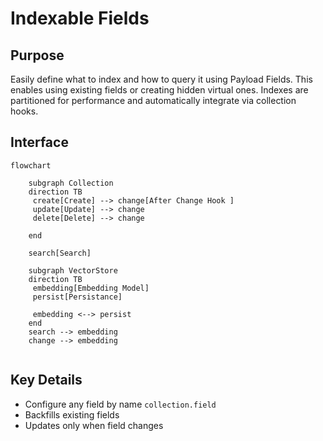 # Indexable Fields

## Purpose

Easily define what to index and how to query it using Payload Fields. This enables using existing fields or creating hidden virtual ones. Indexes are partitioned for performance and automatically integrate via collection hooks.

## Interface

```mermaid
flowchart
    
    subgraph Collection
    direction TB
     create[Create] --> change[After Change Hook ]
     update[Update] --> change
     delete[Delete] --> change

    end
    
    search[Search]

    subgraph VectorStore
    direction TB
     embedding[Embedding Model]
     persist[Persistance]
     
     embedding <--> persist
    end
    search --> embedding
    change --> embedding


```

## Key Details

- Configure any field by name `collection.field`
- Backfills existing fields
- Updates only when field changes

